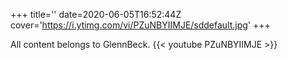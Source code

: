 +++
title=''
date=2020-06-05T16:52:44Z
cover='https://i.ytimg.com/vi/PZuNBYIIMJE/sddefault.jpg'
+++

All content belongs to GlennBeck.
{{< youtube PZuNBYIIMJE >}}
